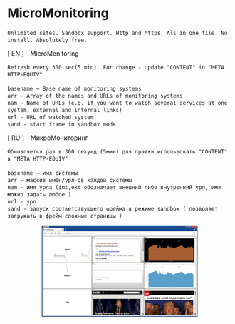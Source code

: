 # MicroMonitoring

	Unlimited sites. Sandbox support. Http and https. All in one file. No install. Absolutely free.

[ EN ]
	- MicroMonitoring
	
	Refresh every 300 sec(5 min). For change - update "CONTENT" in "META HTTP-EQUIV"

	basename – Base name of monitoring systems
	arr – Array of the names and URLs of monitoring systems
	nam – Name of URLs (e.g. if you want to watch several services at one system, external and internal links)
	url - URL of watched system
	sand - start frame in sandbox mode 


[ RU ]
	- МикроМониторинг
	
	Обновляется раз в 300 секунд (5мин) для правки использовать "CONTENT" в "META HTTP-EQUIV"

	basename – имя системы 
	arr – массив имён/урл-ов каждой системы
	nam – имя урла (int,ext обозначает внешний либо внутренний урл, имя можно задать любое )
	url - урл
	sand - запуск соответствующего фрейма в режиме sandbox ( позволяет загружать в фрейм сложные страницы )

 
<p align="center">
  <img src="scrsht.jpg" width="350"/>
</p>
